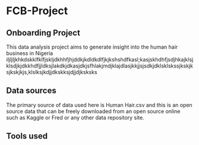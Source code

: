 # FCB-Project
## Onboarding Project
This data analysis project aims to generate insight into the human hair business in Nigeria iljljljkhkdskklfklfjskljdkhhfjhjddkjkdldkdlfjkjkshshdfkasl;kasjskhdhfjsdjhkajklsjklsdjkjdkkhdfjjldksjlakdkjdkasjdkjsfhlakjmdjklajdlasjkkjjsjsdkjdklsklskssjkskjksjkskjkjs,klslksjkdjjdkskksjdjjdjksksks

## Data sources
The primary source of data used here is Human Hair.csv and this is an open source data that can be freely downloaded from an open source online such as Kaggle or Fred or any other data repository site.

## Tools used
